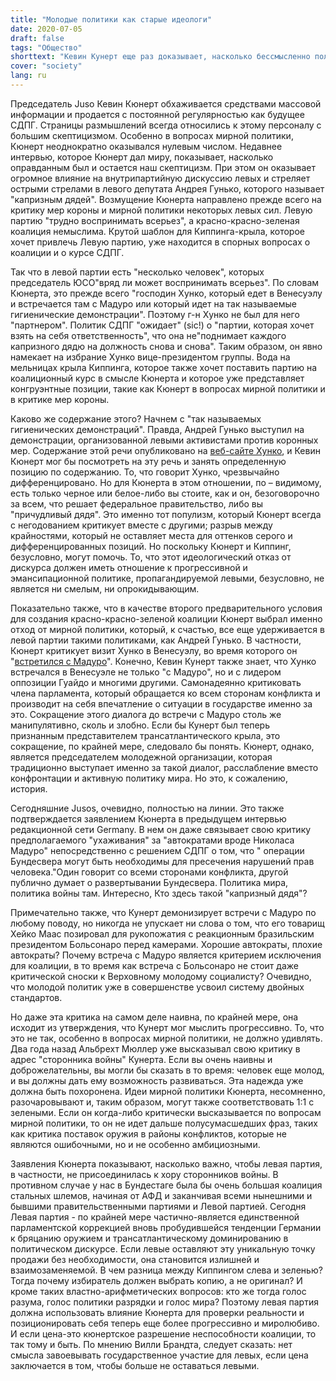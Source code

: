 ```yaml
---
title: "Молодые политики как старые идеологи"
date: 2020-07-05
draft: false
tags: "Общество"
shorttext: "Кевин Кунерт еще раз доказывает, насколько бессмысленно полагаться на процесс обновления СДПГ ..."
cover: "society"
lang: ru
---
```


Председатель Juso Кевин Кюнерт обхаживается средствами массовой информации и продается с постоянной регулярностью как будущее СДПГ. Страницы размышлений всегда относились к этому персоналу с большим скептицизмом. Особенно в вопросах мирной политики, Кюнерт неоднократно оказывался нулевым числом. Недавнее интервью, которое Кюнерт дал миру, показывает, насколько оправданным был и остается наш скептицизм. При этом он оказывает огромное влияние на внутрипартийную дискуссию левых и стреляет острыми стрелами в левого депутата Андрея Гунько, которого называет "капризным дядей". Возмущение Кюнерта направлено прежде всего на критику мер короны и мирной политики некоторых левых сил. Левую партию "трудно воспринимать всерьез", а красно-красно-зеленая коалиция немыслима. Крутой шаблон для Киппинга-крыла, которое хочет привлечь Левую партию, уже находится в спорных вопросах о коалиции и о курсе СДПГ.

Так что в левой партии есть "несколько человек", которых председатель ЮСО"вряд ли может воспринимать всерьез". По словам Кюнерта, это прежде всего "господин Хунко, который едет в Венесуэлу и встречается там с Мадуро или который идет на так называемые гигиенические демонстрации". Поэтому г-н Хунко не был для него "партнером". Политик СДПГ "ожидает" (sic!) о "партии, которая хочет взять на себя ответственность", что она не"поднимает каждого капризного дядю на должность снова и снова". Таким образом, он явно намекает на избрание Хунко вице-президентом группы. Вода на мельницах крыла Киппинга, которое также хочет поставить партию на коалиционный курс в смысле Кюнерта и которое уже представляет конгруэнтные позиции, такие как Кюнерт в вопросах мирной политики и в критике мер короны.

Каково же содержание этого? Начнем с "так называемых гигиенических демонстраций". Правда, Андрей Гунько выступил на демонстрации, организованной левыми активистами против коронных мер. Содержание этой речи опубликовано на [веб-сайте Хунко](https://www.andrej-hunko.de/start/aktuelles/4954-redemanuskript-gedanken-sind-frei "Redemanuskript für die Kundgebung 'Die Gedanken sind frei' am 16. Mai in Aachen"), и Кевин Кюнерт мог бы посмотреть на эту речь и занять определенную позицию по содержанию. То, что говорит Хунко, чрезвычайно дифференцировано. Но для Кюнерта в этом отношении, по – видимому, есть только черное или белое-либо вы стоите, как и он, безоговорочно за всем, что решает федеральное правительство, либо вы "причудливый дядя". Это именно тот популизм, который Кюнерт всегда с негодованием критикует вместе с другими; разрыв между крайностями, который не оставляет места для оттенков серого и дифференцированных позиций. Но поскольку Кюнерт и Киппинг, безусловно, могут помочь. То, что этот идеологический отказ от дискурса должен иметь отношение к прогрессивной и эмансипационной политике, пропагандируемой левыми, безусловно, не является ни смелым, ни опрокидывающим.

Показательно также, что в качестве второго предварительного условия для создания красно-красно-зеленой коалиции Кюнерт выбрал именно отход от мирной политики, который, к счастью, все еще удерживается в левой партии такими политиками, как Андрей Гунько. В частности, Кюнерт критикует визит Хунко в Венесуэлу, во время которого он "[встретился с Мадуро](https://amerika21.de/analyse/229035/bericht-zur-venezuela-reise-april-2019 "Bericht zur Venezuela-Reise im April 2019")". Конечно, Кевин Кунерт также знает, что Хунко встречался в Венесуэле не только "с Мадуро", но и с лидером оппозиции Гуайдо и многими другими. Самонадеянно критиковать члена парламента, который обращается ко всем сторонам конфликта и производит на себя впечатление о ситуации в государстве именно за это. Сокращение этого диалога до встречи с Мадуро столь же манипулятивно, сколь и злобно. Если бы Кунерт был теперь признанным представителем трансатлантического крыла, это сокращение, по крайней мере, следовало бы понять. Кюнерт, однако, является председателем молодежной организации, которая традиционно выступает именно за такой диалог, расслабление вместо конфронтации и активную политику мира. Но это, к сожалению, история.

Сегодняшние Jusos, очевидно, полностью на линии. Это также подтверждается заявлением Кюнерта в предыдущем интервью редакционной сети Germany. В нем он даже связывает свою критику предполагаемого "ухаживания" за "автократами вроде Николаса Мадуро" непосредственно с решением СДПГ о том, что " операции Бундесвера могут быть необходимы для пресечения нарушений прав человека."Один говорит со всеми сторонами конфликта, другой публично думает о развертывании Бундесвера. Политика мира, политика войны там. Интересно, Кто здесь такой "капризный дядя"?

Примечательно также, что Кунерт демонизирует встречи с Мадуро по любому поводу, но никогда не упускает ни слова о том, что его товарищ Хейко Маас позировал для рукопожатия с реакционным бразильским президентом Больсонаро перед камерами. Хорошие автократы, плохие автократы? Почему встреча с Мадуро является критерием исключения для коалиции, в то время как встреча с Больсонаро не стоит даже критической сноски к Верховному молодому социалисту? Очевидно, что молодой политик уже в совершенстве усвоил систему двойных стандартов.

Но даже эта критика на самом деле наивна, по крайней мере, она исходит из утверждения, что Кунерт мог мыслить прогрессивно. То, что это не так, особенно в вопросах мирной политики, не должно удивлять. Два года назад Альбрехт Мюллер уже высказывал свою критику в адрес "сторонника войны" Кунерта. Если вы очень наивны и доброжелательны, вы могли бы сказать в то время: человек еще молод, и вы должны дать ему возможность развиваться. Эта надежда уже должна быть похоронена. Идеи мирной политики Кюнерта, несомненно, разочаровывают и, таким образом, могут также соответствовать 1:1 с зелеными. Если он когда-либо критически высказывается по вопросам мирной политики, то он не идет дальше полусумасшедших фраз, таких как критика поставок оружия в районы конфликтов, которые не являются ошибочными, но и не особенно амбициозными.

Заявления Кюнерта показывают, насколько важно, чтобы левая партия, в частности, не присоединилась к хору сторонников войны. В противном случае у нас в Бундестаге была бы очень большая коалиция стальных шлемов, начиная от АФД и заканчивая всеми нынешними и бывшими правительственными партиями и Левой партией. Сегодня Левая партия - по крайней мере частично-является единственной парламентской коррекцией вновь пробудившейся тенденции Германии к бряцанию оружием и трансатлантическому доминированию в политическом дискурсе. Если левые оставляют эту уникальную точку продажи без необходимости, она становится излишней и взаимозаменяемой. В чем разница между Киппингом слева и зеленью? Тогда почему избиратель должен выбрать копию, а не оригинал? И кроме таких властно-арифметических вопросов: кто же тогда голос разума, голос политики разрядки и голос мира? Поэтому левая партия должна использовать влияние Кюнерта для проверки реальности и позиционировать себя теперь еще более прогрессивно и миролюбиво. И если цена-это кюнертское разрешение неспособности коалиции, то так тому и быть. По мнению Вилли Брандта, следует сказать: нет смысла завоевывать государственное участие для левых, если цена заключается в том, чтобы больше не оставаться левыми.
